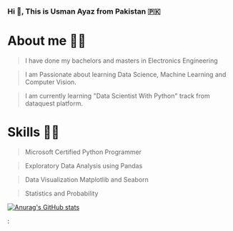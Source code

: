 ### Hi :wave:, This is Usman Ayaz from Pakistan :pakistan:

# About me :man_student:

> I have done my bachelors and masters in Electronics Engineering

> I am Passionate about learning Data Science, Machine Learning and Computer Vision.

> I am currently learning "Data Scientist With Python" track from dataquest platform.

# Skills :technologist:

> Microsoft Certified Python Programmer

> Exploratory Data Analysis using Pandas

> Data Visualization Matplotlib and Seaborn

> Statistics and Probability


[![Anurag's GitHub stats](https://github-readme-stats.vercel.app/api?username=usmanes70)](https://github.com/anuraghazra/github-readme-stats)


: 

<!-- i a
**usmanes70/usmanes70** is a ✨ _special_ ✨ repository because its `README.md` (this file) appears on your GitHub profile.

Here are some ideas to get you started:

- 🔭 I’m currently working on 
- 🌱 I’m currently learning **Data Science and Machine Learning**
- 👯 I’m looking to collaborate on ...
- 🤔 I’m looking for help with ...
- 💬 Ask me about ...
- 📫 How to reach me: ...
- 😄 Pronouns: ...
- ⚡ Fun fact: ...
-->
